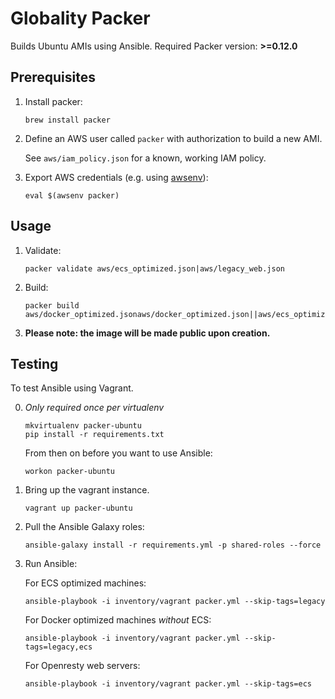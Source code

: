 # Globality Packer

Builds Ubuntu AMIs using Ansible.
Required Packer version: **>=0.12.0**

## Prerequisites

 1. Install packer:

        brew install packer

 2. Define an AWS user called `packer` with authorization to build a new AMI.

    See `aws/iam_policy.json` for a known, working IAM policy.

 3. Export AWS credentials (e.g. using [awsenv](https://github.com/locationlabs/awsenv)):

        eval $(awsenv packer)

## Usage

 1. Validate:

        packer validate aws/ecs_optimized.json|aws/legacy_web.json

 2. Build:

        packer build aws/docker_optimized.jsonaws/docker_optimized.json||aws/ecs_optimized.json|aws/legacy_web.json

 3. **Please note: the image will be made public upon creation.**

## Testing

To test Ansible using Vagrant.

 0. _Only required once per virtualenv_

        mkvirtualenv packer-ubuntu
        pip install -r requirements.txt

    From then on before you want to use Ansible:

        workon packer-ubuntu

 1. Bring up the vagrant instance.

        vagrant up packer-ubuntu

 2. Pull the Ansible Galaxy roles:

        ansible-galaxy install -r requirements.yml -p shared-roles --force

 3. Run Ansible:

    For ECS optimized machines:

        ansible-playbook -i inventory/vagrant packer.yml --skip-tags=legacy

    For Docker optimized machines *without* ECS:

        ansible-playbook -i inventory/vagrant packer.yml --skip-tags=legacy,ecs

    For Openresty web servers:

        ansible-playbook -i inventory/vagrant packer.yml --skip-tags=ecs
